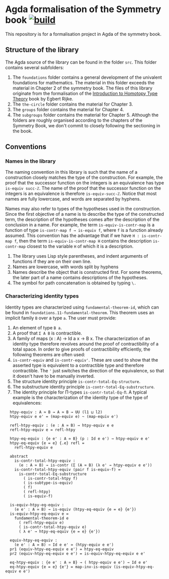 # Agda formalisation of the Symmetry book [![build](https://github.com/UniMath/SymmetryBookFormalization/actions/workflows/ci.yaml/badge.svg?branch=master)](https://github.com/UniMath/SymmetryBookFormalization/actions/workflows/ci.yaml)

This repository is for a formalisation project in Agda of the symmetry book.

## Structure of the library

The Agda source of the library can be found in the folder `src`. This folder contains several subfolders:
1. The `foundations` folder contains a general development of the univalent foundations for mathematics. The material in this folder exceeds the material in Chapter 2 of the symmetry book. The files of this library originate from the formalisation of the [Introduction to Homotopy Type Theory](https://github.com/HoTT-Intro/Agda) book by Egbert Rijke.
2. The `the-circle` folder contains the material for Chapter 3.
3. The `groups` folder contains the material for Chapter 4.
4. The `subgroups` folder contains the material for Chapter 5.
Although the folders are roughly organised according to the chapters of the Symmetry Book, we don't commit to closely following the sectioning in the book.

## Conventions

### Names in the library
The naming convention in this library is such that the name of a construction closely matches the type of the construction. For example, the proof that the successor function on the integers is an equivalence has type `is-equiv succ-ℤ`. The name of the proof that the successor function on the integers is an equivalence is therefore `is-equiv-succ-ℤ`. Notice that most names are fully lowercase, and words are separated by hyphens. 

Names may also refer to types of the hypotheses used in the construction. Since the first objective of a name is to describe the type of the constructed term, the description of the hypotheses comes after the description of the conclusion in a name. For example, the term `is-equiv-is-contr-map` is a function of type `is-contr-map f → is-equiv f`, where `f` is a function already assumed. This convention has the advantage that if we have `H : is-contr-map f`, then the term `is-equiv-is-contr-map H` contains the description `is-contr-map` closest to the variable `H` of which it is a description.

1. The library uses Lisp style parentheses, and indent arguments of functions if they are on their own line.
2. Names are lowercase, with words split by hyphens
3. Names describe the object that is constructed first. For some theorems, the later part of a name contains descriptions of the hypotheses. 
4. The symbol for path concatenation is obtained by typing `\.`

### Characterizing identity types
Identity types are characterized using `fundamental-theorem-id`, which can be found in `foundations.11-fundamental-theorem`. This theorem uses an implicit family `B` over a type `a`. The user must provide:
1. An element of type `B a`.
2. A proof that `Σ A B` is contractible.
3. A family of maps (x : A) → Id a x → B x.
The characterization of an identity type therefore revolves around the proof of contractibility of a total space. In order to give proofs of contractibility efficiently, the following theorems are often used:
1. `is-contr-equiv` and `is-contr-equiv'`. These are used to show that the asserted type is equivalent to a contractible type and therefore contractible. The `'` just switches the direction of the equivalence, so that it doesn't have to be manually inverted.
2. The structure identity principle `is-contr-total-Eq-structure`.
3. The substructure identity principle `is-contr-total-Eq-substructure`.
4. The identity principle for Π-types `is-contr-total-Eq-Π`.
A typical example is the characterization of the identity type of the type of equivalences:

```
  htpy-equiv : A ≃ B → A ≃ B → UU (l1 ⊔ l2)
  htpy-equiv e e' = (map-equiv e) ~ (map-equiv e')

  refl-htpy-equiv : (e : A ≃ B) → htpy-equiv e e
  refl-htpy-equiv e = refl-htpy

  htpy-eq-equiv : {e e' : A ≃ B} (p : Id e e') → htpy-equiv e e'
  htpy-eq-equiv {e = e} {.e} refl =
    refl-htpy-equiv e

  abstract
    is-contr-total-htpy-equiv :
      (e : A ≃ B) → is-contr (Σ (A ≃ B) (λ e' → htpy-equiv e e'))
    is-contr-total-htpy-equiv (pair f is-equiv-f) =
      is-contr-total-Eq-substructure
        ( is-contr-total-htpy f)
        ( is-subtype-is-equiv)
        ( f)
        ( refl-htpy)
        ( is-equiv-f)

  is-equiv-htpy-eq-equiv :
    (e e' : A ≃ B) → is-equiv (htpy-eq-equiv {e = e} {e'})
  is-equiv-htpy-eq-equiv e =
    fundamental-theorem-id e
      ( refl-htpy-equiv e)
      ( is-contr-total-htpy-equiv e)
      ( λ e' → htpy-eq-equiv {e = e} {e'})

  equiv-htpy-eq-equiv :
    (e e' : A ≃ B) → Id e e' ≃ (htpy-equiv e e')
  pr1 (equiv-htpy-eq-equiv e e') = htpy-eq-equiv
  pr2 (equiv-htpy-eq-equiv e e') = is-equiv-htpy-eq-equiv e e'

  eq-htpy-equiv : {e e' : A ≃ B} → ( htpy-equiv e e') → Id e e'
  eq-htpy-equiv {e = e} {e'} = map-inv-is-equiv (is-equiv-htpy-eq-equiv e e')
```
